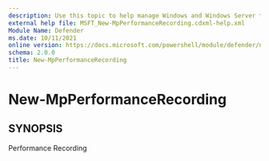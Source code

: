 ```yaml
---
description: Use this topic to help manage Windows and Windows Server technologies with Windows PowerShell.
external help file: MSFT_New-MpPerformanceRecording.cdxml-help.xml
Module Name: Defender
ms.date: 10/11/2021
online version: https://docs.microsoft.com/powershell/module/defender/new-mpperformancerecording?view=windowsserver2022-ps&wt.mc_id=ps-gethelp
schema: 2.0.0
title: New-MpPerformanceRecording
---
```


# New-MpPerformanceRecording

## SYNOPSIS
Performance Recording